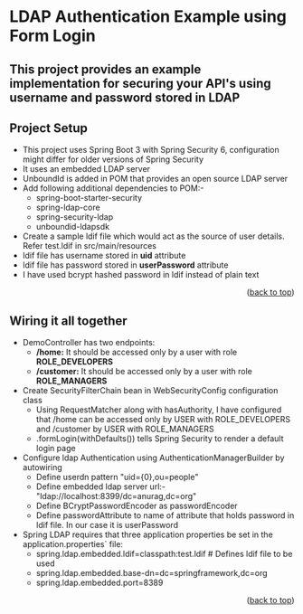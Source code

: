 # LDAP Authentication Example using Form Login
<a name="readme-top"></a>
## This project provides an example implementation for securing your API's using username and password stored in LDAP

## Project Setup

<ul>
    <li>This project uses Spring Boot 3 with Spring Security 6, configuration might differ for older versions of Spring Security</li>
    <li>It uses an embedded LDAP server</li>
    <li>UnboundId is added in POM that provides an open source LDAP server</li>
    <li>Add following additional dependencies to POM:-
        <ul>
            <li>spring-boot-starter-security</li>
            <li>spring-ldap-core</li>
            <li>spring-security-ldap</li>
            <li>unboundid-ldapsdk</li>
        </ul>
    </li>
   <li>Create a sample ldif file which would act as the source of user details. Refer test.ldif in src/main/resources</li>
   <li>ldif file has username stored in <b>uid</b> attribute</li>
   <li>ldif file has password stored in <b>userPassword</b> attribute</li>
   <li>I have used bcrypt hashed password in ldif instead of plain text</li>
</ul>
<p align="right">(<a href="#readme-top">back to top</a>)</p>

## Wiring it all together

<ul>
    <li>DemoController has two endpoints:
        <ul>
            <li><b>/home:</b> It should be accessed only by a user with role <b>ROLE_DEVELOPERS</b></li>
            <li><b>/customer:</b> It should be accessed only by a user with role <b>ROLE_MANAGERS</b></li>
        </ul>
    </li>
    <li>Create SecurityFilterChain bean in WebSecurityConfig configuration class
        <ul>
            <li>Using RequestMatcher along with hasAuthority, I have configured that /home can be accessed only by USER
                with ROLE_DEVELOPERS and /customer by USER with ROLE_MANAGERS
            </li>
            <li>.formLogin(withDefaults()) tells Spring Security to render a default login page</li>
        </ul>
    </li>
    <li>Configure ldap Authentication using AuthenticationManagerBuilder by autowiring
        <ul>
            <li>Define userdn pattern "uid={0},ou=people"</li>
            <li>Define embedded ldap server url:- "ldap://localhost:8399/dc=anurag,dc=org"</li>
            <li>Define BCryptPasswordEncoder as passwordEncoder</li>
            <li>Define passwordAttribute to name of attribute that holds password in ldif file. In our case it is userPassword</li>
        </ul>
    </li>
    <li>Spring LDAP requires that three application properties be set in the application.properties` file:
      <ul>
            <li>spring.ldap.embedded.ldif=classpath:test.ldif # Defines ldif file to be used</li>
            <li>spring.ldap.embedded.base-dn=dc=springframework,dc=org</li>
            <li>spring.ldap.embedded.port=8389</li>
        </ul>
   </li>
</ul>
<p align="right">(<a href="#readme-top">back to top</a>)</p>
